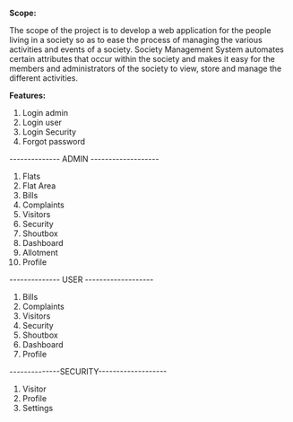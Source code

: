<b>Scope:</b> 

The scope of the project is to develop a web application for the people living in a society so as to ease
the process of managing the various activities and events of a society. Society Management System automates
certain attributes that occur within the society and makes it easy for the members and administrators of
the society to view, store and manage the different activities.

<b>Features:</b>

1. Login admin
2. Login user
3. Login Security
4. Forgot password 

-------------- ADMIN -------------------

1. Flats
2. Flat Area
3. Bills
4. Complaints
5. Visitors
6. Security
7. Shoutbox
8. Dashboard
9. Allotment
10. Profile

-------------- USER -------------------

1. Bills
2. Complaints
3. Visitors
4. Security
5. Shoutbox
6. Dashboard
7. Profile

--------------SECURITY-------------------

1. Visitor
2. Profile
3. Settings
